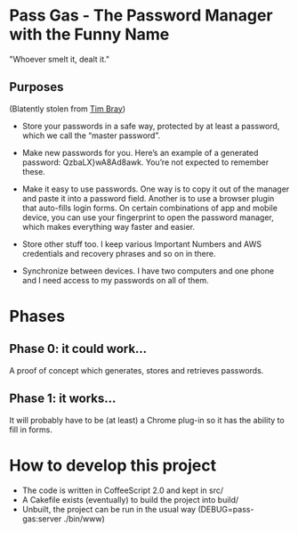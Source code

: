 # Pass Gas - The Password Manager with the Funny Name

"Whoever smelt it, dealt it."

## Purposes

(Blatently stolen from [Tim Bray](http://www.tbray.org/ongoing/When/201x/2017/07/16/On-Password-Managers))

- Store your passwords in a safe way, protected by at least a password, which we call the “master password”.

- Make new passwords for you. Here’s an example of a generated password: QzbaLX}wA8Ad8awk. You’re not expected to remember these.

- Make it easy to use passwords. One way is to copy it out of the manager and paste it into a password field. Another is to use a browser plugin that auto-fills login forms. On certain combinations of app and mobile device, you can use your fingerprint to open the password manager, which makes everything way faster and easier.

- Store other stuff too. I keep various Important Numbers and AWS credentials and recovery phrases and so on in there.

- Synchronize between devices. I have two computers and one phone and I need access to my passwords on all of them.

# Phases

## Phase 0: it could work...

A proof of concept which generates, stores and retrieves passwords.

## Phase 1: it works...

It will probably have to be (at least) a Chrome plug-in so it has the ability
to fill in forms.

# How to develop this project

- The code is written in CoffeeScript 2.0 and kept in src/
- A Cakefile exists (eventually) to build the project into build/
- Unbuilt, the project can be run in the usual way (DEBUG=pass-gas:server ./bin/www)

